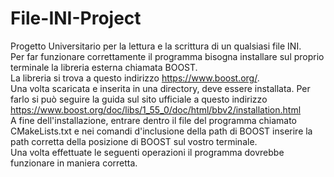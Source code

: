 # File-INI-Project

Progetto Universitario per la lettura e la scrittura di un qualsiasi file INI.  
Per far funzionare correttamente il programma bisogna installare sul proprio terminale la libreria esterna chiamata BOOST.  
La libreria si trova a questo indirizzo https://www.boost.org/.  
Una volta scaricata e inserita in una directory, deve essere installata. Per farlo si può seguire la guida sul sito ufficiale a questo indirizzo https://www.boost.org/doc/libs/1_55_0/doc/html/bbv2/installation.html   
A fine dell'installazione, entrare dentro il file del programma chiamato CMakeLists.txt e nei comandi d'inclusione della path di BOOST inserire la path corretta della posizione di BOOST sul vostro terminale.  
Una volta effettuate le seguenti operazioni il programma dovrebbe funzionare in maniera corretta.  
